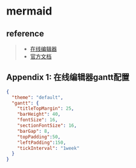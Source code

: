 # mermaid


## reference
> - [在线编辑器](https://mermaid-live.nodejs.cn/edit)
> - [官方文档](https://mermaid.nodejs.cn/intro/)


## Appendix 1: 在线编辑器gantt配置
```json
{
  "theme": "default",
  "gantt": {
    "titleTopMargin": 25,
    "barHeight": 40,
    "fontSize": 16,
    "sectionFontSize": 16,
    "barGap": 8,
    "topPadding":50,
    "leftPadding":150,
    "tickInterval": "1week"
  }
}
```